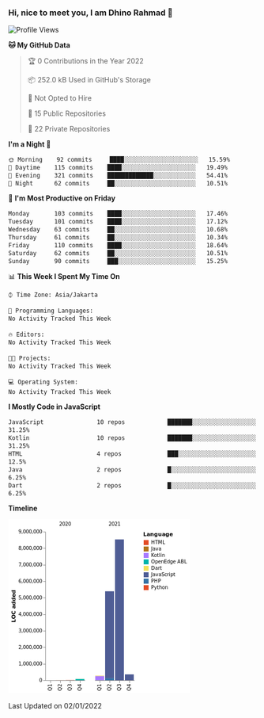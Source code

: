 ### Hi, nice to meet you, I am Dhino Rahmad 👋
<!--START_SECTION:waka-->
![Profile Views](http://img.shields.io/badge/Profile%20Views-0-blue)

**🐱 My GitHub Data** 

> 🏆 0 Contributions in the Year 2022
 > 
> 📦 252.0 kB Used in GitHub's Storage 
 > 
> 🚫 Not Opted to Hire
 > 
> 📜 15 Public Repositories 
 > 
> 🔑 22 Private Repositories  
 > 
**I'm a Night 🦉** 

```text
🌞 Morning    92 commits     ████░░░░░░░░░░░░░░░░░░░░░   15.59% 
🌆 Daytime    115 commits    ████░░░░░░░░░░░░░░░░░░░░░   19.49% 
🌃 Evening    321 commits    █████████████░░░░░░░░░░░░   54.41% 
🌙 Night      62 commits     ██░░░░░░░░░░░░░░░░░░░░░░░   10.51%

```
📅 **I'm Most Productive on Friday** 

```text
Monday       103 commits    ████░░░░░░░░░░░░░░░░░░░░░   17.46% 
Tuesday      101 commits    ████░░░░░░░░░░░░░░░░░░░░░   17.12% 
Wednesday    63 commits     ██░░░░░░░░░░░░░░░░░░░░░░░   10.68% 
Thursday     61 commits     ██░░░░░░░░░░░░░░░░░░░░░░░   10.34% 
Friday       110 commits    ████░░░░░░░░░░░░░░░░░░░░░   18.64% 
Saturday     62 commits     ██░░░░░░░░░░░░░░░░░░░░░░░   10.51% 
Sunday       90 commits     ███░░░░░░░░░░░░░░░░░░░░░░   15.25%

```


📊 **This Week I Spent My Time On** 

```text
⌚︎ Time Zone: Asia/Jakarta

💬 Programming Languages: 
No Activity Tracked This Week

🔥 Editors: 
No Activity Tracked This Week

🐱‍💻 Projects: 
No Activity Tracked This Week

💻 Operating System: 
No Activity Tracked This Week

```

**I Mostly Code in JavaScript** 

```text
JavaScript               10 repos            ███████░░░░░░░░░░░░░░░░░░   31.25% 
Kotlin                   10 repos            ███████░░░░░░░░░░░░░░░░░░   31.25% 
HTML                     4 repos             ███░░░░░░░░░░░░░░░░░░░░░░   12.5% 
Java                     2 repos             █░░░░░░░░░░░░░░░░░░░░░░░░   6.25% 
Dart                     2 repos             █░░░░░░░░░░░░░░░░░░░░░░░░   6.25%

```


**Timeline**

![Chart not found](https://raw.githubusercontent.com/Dhino12/Dhino12/master/charts/bar_graph.png) 


 Last Updated on 02/01/2022
<!--END_SECTION:waka-->
 

